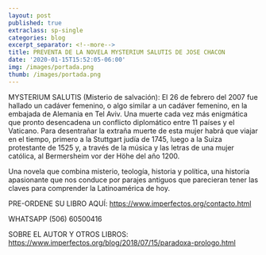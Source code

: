 ```yaml
---
layout: post
published: true
extraclass: sp-single
categories: blog
excerpt_separator: <!--more-->
title: PREVENTA DE LA NOVELA MYSTERIUM SALUTIS DE JOSE CHACON
date: '2020-01-15T15:52:05-06:00'
img: /images/portada.png
thumb: /images/portada.png
---
```

MYSTERIUM SALUTIS (Misterio de salvación): El 26 de febrero del 2007 fue hallado un cadáver femenino, o algo similar a un cadáver femenino, en la embajada de Alemania en Tel Aviv. Una muerte cada vez más enigmática que pronto desencadena un conflicto diplomático entre 11 países y el Vaticano. Para desentrañar la extraña muerte de esta mujer habrá que viajar en el tiempo, primero a la Stuttgart judía de 1745, luego a la Suiza protestante de 1525 y, a través de la música y las letras de una mujer católica, al Bermersheim vor der Höhe del año 1200.

Una novela que combina misterio, teología, historia y política, una historia apasionante que nos conduce por parajes antiguos que parecieran tener las claves para comprender la Latinoamérica de hoy.

PRE-ORDENE SU LIBRO AQUÍ: https://www.imperfectos.org/contacto.html

WHATSAPP (506) 60500416

SOBRE EL AUTOR Y OTROS LIBROS: https://www.imperfectos.org/blog/2018/07/15/paradoxa-prologo.html
